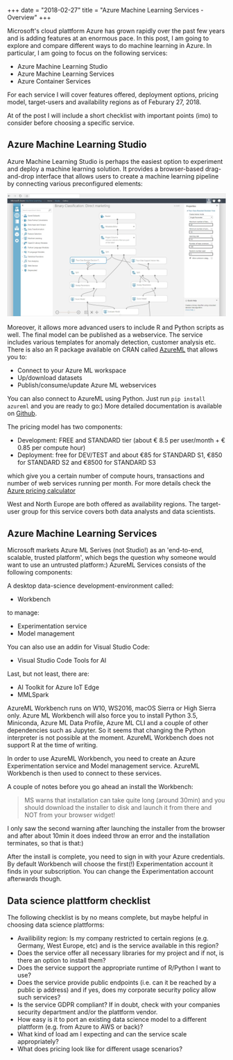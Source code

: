 +++
date = "2018-02-27"
title = "Azure Machine Learning Services - Overview"
+++

Microsoft's cloud plattform Azure has grown rapidly over the past few years and is adding features at an enormous pace. In this post, I am going to explore and compare different ways to do machine learning in Azure.  In particular, I am going to focus on the following services:

- Azure Machine Learning Studio
- Azure Machine Learning Services
- Azure Container Services

For each service I will cover features offered, deployment options, pricing model, target-users and availability regions as of Feburary 27, 2018. 

At of the post I will include a short checklist with important points (imo) to consider before choosing a specific service.

## Azure Machine Learning Studio
Azure Machine Learning Studio is perhaps the easiest option to experiment and deploy a machine learning solution. It provides a browser-based drag-and-drop interface that allows users to create a machine learning pipeline by connecting various preconfigured elements:

![screen shot azure ml studio][azure-ml-studio]

Moreover, it allows more advanced users to include R and Python scripts as well. The final model can be published as a webservice. The service includes various templates for anomaly detection, customer analysis etc. There is also an R package available on CRAN called [AzureML](https://CRAN.R-project.org/package=AzureML) that allows you to:

- Connect to your Azure ML workspace
- Up/download datasets
- Publish/consume/update Azure ML webservices

You can also connect to AzureML using Python. Just run `pip install azureml` and you are ready to go:) More detailed documentation is available on [Github](https://github.com/Azure/Azure-MachineLearning-ClientLibrary-Python).

The pricing model has two components:

- Development: FREE and STANDARD tier (about € 8.5 per user/month + € 0.85 per compute hour) 
- Deployment: free for DEV/TEST and about €85 for STANDARD S1, €850 for STANDARD S2 and €8500 for STANDARD S3 

which give you a certain number of compute hours, transactions and number of web services running per month. For more details check the [Azure pricing calculator](https://azure.microsoft.com/en-us/pricing/)

West and North Europe are both offered as availability regions. The target-user group for this service covers both data analysts and data scientists.

## Azure Machine Learning Services
Microsoft markets Azure ML Serives (not Studio!) as an 'end-to-end, scalable, trusted platform', which begs the question why someone would want to use an untrusted platform:) AzureML Services consists of the following components:

A desktop data-science development-environment called:
- Workbench 

to manage:
- Experimentation service
- Model management

You can also use an addin for Visual Studio Code:
- Visual Studio Code Tools for AI

Last, but not least, there are:
- AI Toolkit for Azure IoT Edge
- MMLSpark

AzureML Workbench runs on W10, WS2016, macOS Sierra or High Sierra only. Azure ML Workbench will also force you to install Python 3.5, Miniconda, Azure ML Data Profile, Azure ML CLI and a couple of other dependencies such as Jupyter. So it seems that changing the Python interpreter is not possible at the moment. AzureML Workbench does not support R at the time of writing.   

In order to use AzureML Workbench, you need to create an Azure Experimentation service and Model management service. AzureML Workbench is then used to connect to these services. 

A couple of notes before you go ahead an install the Workbench:
> MS warns that installation can take quite long (around 30min) and you should download the installer to disk and launch it from there and NOT from your browser widget!

I only saw the second warning after launching the installer from the browser and after about 10min it does indeed throw an error and the installation terminates, so that is that:)

After the install is complete, you need to sign in with your Azure credentials. By default Workbench will choose the first(!) Experimentation account it finds in your subscription. You can change the Experimentation account afterwards though.
## Data science plattform checklist

The following checklist is by no means complete, but maybe helpful in choosing data science plattforms:

- Availibility region: Is my company restricted to certain regions (e.g. Germany, West Europe, etc) and is the service available in this region?
- Does the service offer all necessary libraries for my project and if not, is there an option to install them?
- Does the service support the appropriate runtime of R/Python I want to use?
- Does the service provide public endpoints (i.e. can it be reached by a public ip address) and if yes, does my corporate security policy allow such services?
- Is the service GDPR compliant? If in doubt, check with your companies security department and/or the plattform vendor.
- How easy is it to port an existing data science model to a different plattform (e.g. from Azure to AWS or back)?
- What kind of load am I expecting and can the service scale appropriately?
- What does pricing look like for different usage scenarios?


[azure-ml-studio]: data/azure-machine-learning-studio.jpg "Azure Machine Learning Studio"
